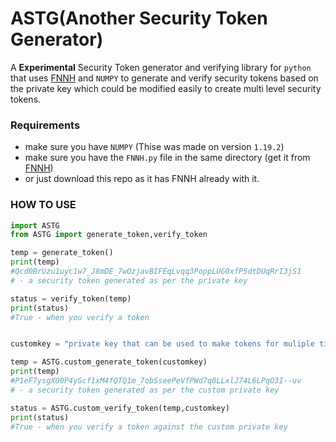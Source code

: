 # ASTG(Another Security Token Generator)

A **Experimental** Security Token generator and verifying library for `python` that uses [FNNH] and `NUMPY` to generate and verify security tokens based on the private key which could be modified easily to create multi level security tokens.

### Requirements

* make sure you have `NUMPY` (Thise was made on version `1.19.2`)
* make sure you have the `FNNH.py` file in the same directory (get it from [FNNH])
* or just download this repo as it has FNNH already with it.

### HOW TO USE

```python
import ASTG
from ASTG import generate_token,verify_token

temp = generate_token()
print(temp)
#Qcd0BrUzu1uyc1w7_J8mDE_7wOzjavBIFEqLvqq3PoppLUG0xfP5dtDUqRrI3jS1 
# - a security token generated as per the private key

status = verify_token(temp)
print(status)
#True - when you verify a token


customkey = "private key that can be used to make tokens for muliple tiers"

temp = ASTG.custom_generate_token(customkey)
print(temp)
#P1eF7ysgX00P4yGcf1xM4fQTQ1m_7obSseePeVfPWd7q8LLxlJ74L6LPqO3I--uv
# - a security token generated as per the custom private key

status = ASTG.custom_verify_token(temp,customkey)
print(status)
#True - when you verify a token against the custom private key
```

[FNNH]:https://github.com/ApratimR/FNN-Hash